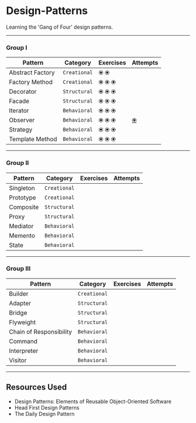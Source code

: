 # Design-Patterns

Learning the 'Gang of Four' design patterns.

-----

### Group I

| Pattern | Category | Exercises | Attempts |
| ----- | ----- | ----- | ----- |
| Abstract Factory | ```Creational``` | ⦿ ⦿ |  |
| Factory Method | ```Creational``` | ⦿ ⦿ ⦿ |  |
| Decorator | ```Structural``` | ⦿ ⦿ ⦿ |  |
| Facade | ```Structural``` | ⦿ ⦿ ⦿ |  |
| Iterator | ```Behavioral``` | ⦿ ⦿ ⦿ |  |
| Observer | ```Behavioral``` | ⦿ ⦿ ⦿ | [⦿](https://github.com/eeoooue/Tic-Tac-Toe/pull/60) |
| Strategy | ```Behavioral``` | ⦿ ⦿ ⦿ |  |
| Template Method | ```Behavioral``` | ⦿ ⦿ ⦿ |  |

-----

### Group II

| Pattern | Category | Exercises | Attempts |
| ----- | ----- | ----- | ----- |
| Singleton | ```Creational``` |  |  |
| Prototype | ```Creational``` |  |  |
| Composite | ```Structural``` |  |  |
| Proxy | ```Structural``` |  |  |
| Mediator | ```Behavioral``` |  |  |
| Memento | ```Behavioral``` |  |  |
| State | ```Behavioral``` |  |  |


-----

### Group III

| Pattern | Category | Exercises | Attempts |
| ----- | ----- | ----- | ----- |
| Builder | ```Creational``` |  |  |
| Adapter | ```Structural``` |  |  |
| Bridge | ```Structural``` |  |  |
| Flyweight | ```Structural``` |  |  |
| Chain of Responsibility | ```Behavioral``` |  |  |
| Command | ```Behavioral``` |  |  |
| Interpreter | ```Behavioral``` |  |  |
| Visitor | ```Behavioral``` |  |  |


-----

## Resources Used

- Design Patterns: Elements of Reusable Object-Oriented Software
- Head First Design Patterns
- The Daily Design Pattern
